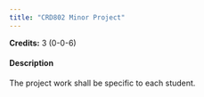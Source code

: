```yaml
---
title: "CRD802 Minor Project"
---
```

**Credits:** 3 (0-0-6)

#### Description
The project work shall be specific to each student.